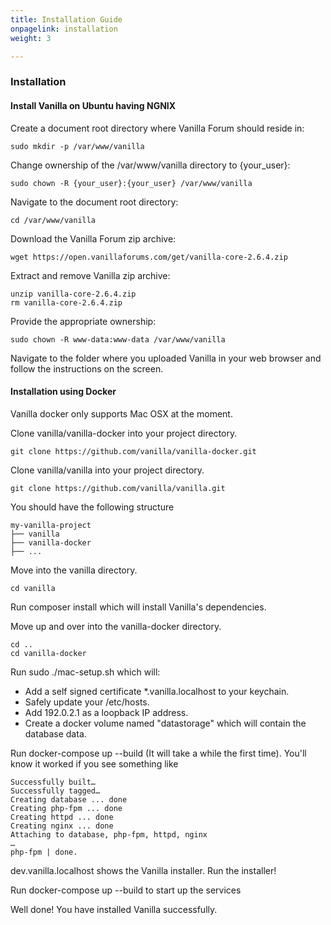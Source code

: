 ```yaml
---
title: Installation Guide
onpagelink: installation
weight: 3

---
```


### Installation

#### Install Vanilla on Ubuntu having NGNIX

Create a document root directory where Vanilla Forum should reside in:

 ```
sudo mkdir -p /var/www/vanilla
 ```

Change ownership of the /var/www/vanilla directory to {your\_user}:

 ```
sudo chown -R {your_user}:{your_user} /var/www/vanilla
 ```

Navigate to the document root directory:

 ```
cd /var/www/vanilla
 ```

Download the Vanilla Forum zip archive:

 ```
wget https://open.vanillaforums.com/get/vanilla-core-2.6.4.zip
 ```

Extract and remove Vanilla zip archive:

 ```
unzip vanilla-core-2.6.4.zip
rm vanilla-core-2.6.4.zip
 ```

Provide the appropriate ownership:

 ```
sudo chown -R www-data:www-data /var/www/vanilla
 ```

Navigate to the folder where you uploaded Vanilla in your web browser and follow the instructions on the screen.

#### Installation using Docker

Vanilla docker only supports Mac OSX at the moment.

Clone vanilla/vanilla-docker into your project directory.

 ```
git clone https://github.com/vanilla/vanilla-docker.git
 ```

Clone vanilla/vanilla into your project directory.

 ```
git clone https://github.com/vanilla/vanilla.git
 ```

You should have the following structure

 ```
my-vanilla-project
├── vanilla
├── vanilla-docker
├── ...
 ```

Move into the vanilla directory.

 ```
cd vanilla
 ```

Run composer install which will install Vanilla's dependencies.

Move up and over into the vanilla-docker directory.

 ```
cd ..
cd vanilla-docker
 ```

Run sudo ./mac-setup.sh which will:

- Add a self signed certificate \*.vanilla.localhost to your keychain.
- Safely update your /etc/hosts.
- Add 192.0.2.1 as a loopback IP address.
- Create a docker volume named "datastorage" which will contain the database data.

Run docker-compose up --build (It will take a while the first time). You'll know it worked if you see something like

 ```
Successfully built…
Successfully tagged…
Creating database ... done
Creating php-fpm ... done
Creating httpd ... done
Creating nginx ... done
Attaching to database, php-fpm, httpd, nginx
…
php-fpm | done.
 ```

dev.vanilla.localhost shows the Vanilla installer. Run the installer!

Run docker-compose up --build to start up the services

Well done! You have installed Vanilla successfully.